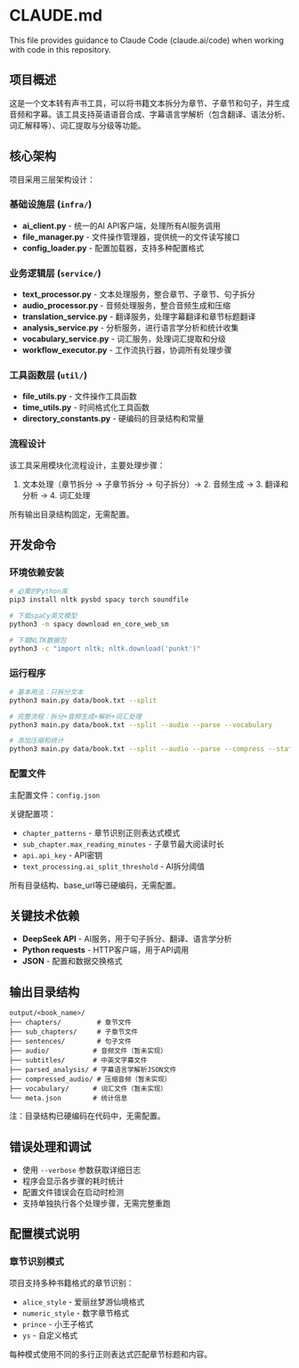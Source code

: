 # CLAUDE.md

This file provides guidance to Claude Code (claude.ai/code) when working with code in this repository.

## 项目概述

这是一个文本转有声书工具，可以将书籍文本拆分为章节、子章节和句子，并生成音频和字幕。该工具支持英语语音合成、字幕语言学解析（包含翻译、语法分析、词汇解释等）、词汇提取与分级等功能。

## 核心架构

项目采用三层架构设计：

### 基础设施层 (`infra/`)
- **ai_client.py** - 统一的AI API客户端，处理所有AI服务调用
- **file_manager.py** - 文件操作管理器，提供统一的文件读写接口
- **config_loader.py** - 配置加载器，支持多种配置格式

### 业务逻辑层 (`service/`)
- **text_processor.py** - 文本处理服务，整合章节、子章节、句子拆分
- **audio_processor.py** - 音频处理服务，整合音频生成和压缩
- **translation_service.py** - 翻译服务，处理字幕翻译和章节标题翻译
- **analysis_service.py** - 分析服务，进行语言学分析和统计收集
- **vocabulary_service.py** - 词汇服务，处理词汇提取和分级
- **workflow_executor.py** - 工作流执行器，协调所有处理步骤

### 工具函数层 (`util/`)
- **file_utils.py** - 文件操作工具函数
- **time_utils.py** - 时间格式化工具函数
- **directory_constants.py** - 硬编码的目录结构和常量

### 流程设计

该工具采用模块化流程设计，主要处理步骤：

1. 文本处理（章节拆分 → 子章节拆分 → 句子拆分）→ 2. 音频生成 → 3. 翻译和分析 → 4. 词汇处理

所有输出目录结构固定，无需配置。

## 开发命令

### 环境依赖安装
```bash
# 必需的Python库
pip3 install nltk pysbd spacy torch soundfile

# 下载spaCy英文模型  
python3 -m spacy download en_core_web_sm

# 下载NLTK数据包
python3 -c "import nltk; nltk.download('punkt')"
```

### 运行程序
```bash
# 基本用法：只拆分文本
python3 main.py data/book.txt --split

# 完整流程：拆分+音频生成+解析+词汇处理
python3 main.py data/book.txt --split --audio --parse --vocabulary

# 添加压缩和统计
python3 main.py data/book.txt --split --audio --parse --compress --stats --verbose
```

### 配置文件

主配置文件：`config.json`

关键配置项：
- `chapter_patterns` - 章节识别正则表达式模式
- `sub_chapter.max_reading_minutes` - 子章节最大阅读时长
- `api.api_key` - API密钥
- `text_processing.ai_split_threshold` - AI拆分阈值

所有目录结构、base_url等已硬编码，无需配置。

## 关键技术依赖

- **DeepSeek API** - AI服务，用于句子拆分、翻译、语言学分析
- **Python requests** - HTTP客户端，用于API调用
- **JSON** - 配置和数据交换格式

## 输出目录结构

```
output/<book_name>/
├── chapters/         # 章节文件
├── sub_chapters/     # 子章节文件  
├── sentences/        # 句子文件
├── audio/           # 音频文件（暂未实现）
├── subtitles/       # 中英文字幕文件
├── parsed_analysis/ # 字幕语言学解析JSON文件
├── compressed_audio/ # 压缩音频（暂未实现）
├── vocabulary/      # 词汇文件（暂未实现）
└── meta.json        # 统计信息
```

注：目录结构已硬编码在代码中，无需配置。

## 错误处理和调试

- 使用 `--verbose` 参数获取详细日志
- 程序会显示各步骤的耗时统计
- 配置文件错误会在启动时检测
- 支持单独执行各个处理步骤，无需完整重跑

## 配置模式说明

### 章节识别模式
项目支持多种书籍格式的章节识别：
- `alice_style` - 爱丽丝梦游仙境格式
- `numeric_style` - 数字章节格式  
- `prince` - 小王子格式
- `ys` - 自定义格式

每种模式使用不同的多行正则表达式匹配章节标题和内容。